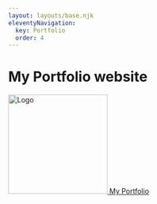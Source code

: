 ```yaml
---
layout: layouts/base.njk
eleventyNavigation:
  key: Portfolio
  order: 4
---
```


# My Portfolio website

<a href="https://weizhixie.github.io/coder-portfolio/">
<img src="../img/wx-low-resolution-logo-black-on-white-background.svg" width="200px" height="auto" alt="Logo"/>
My Portfolio</a>